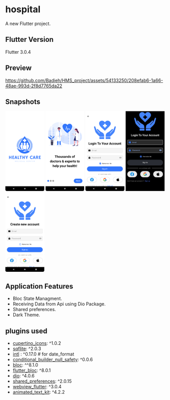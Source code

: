 # hospital

A new Flutter project.

## Flutter Version
Flutter 3.0.4 

## Preview
https://github.com/Badieh/HMS_project/assets/54133250/208efab6-1a66-48ae-993d-2f8d7765da22

## Snapshots
<img src="HMS_screenshots/splash.png" height="250em" > <img src="HMS_screenshots/onBoarding.png" height="250em" > <img 
src="HMS_screenshots/login.png" height="250em" > <img
src="HMS_screenshots/login_dark.png" height="250em" > <img
src="HMS_screenshots/register.png" height="250em" >

## Application Features
* Bloc State Managment.
* Receiving Data from Api using Dio Package.
* Shared preferences.
* Dark Theme.

  
## plugins used
- [cupertino_icons](https://pub.dev/packages/cupertino_icons): ^1.0.2
- [sqflite](https://pub.dev/packages/sqflite): ^2.0.3
- [intl](https://pub.dev/packages/intl) : ^0.17.0 # for date_format
- [conditional_builder_null_safety](https://pub.dev/packages/conditional_builder_null_safety): ^0.0.6
- [bloc](https://pub.dev/packages/bloc): ^^8.1.0
- [flutter_bloc](https://pub.dev/packages/flutter_bloc): ^8.0.1
- [dio](https://pub.dev/packages/dio): ^4.0.6
- [shared_preferences](https://pub.dev/packages/shared_preferences): ^2.0.15
- [webview_flutter](https://pub.dev/packages/webview_flutter): ^3.0.4
- [animated_text_kit](https://pub.dev/packages/animated_text_kit): ^4.2.2

